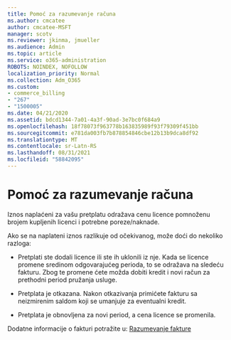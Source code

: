 ```yaml
---
title: Pomoć za razumevanje računa
ms.author: cmcatee
author: cmcatee-MSFT
manager: scotv
ms.reviewer: jkinma, jmueller
ms.audience: Admin
ms.topic: article
ms.service: o365-administration
ROBOTS: NOINDEX, NOFOLLOW
localization_priority: Normal
ms.collection: Adm_O365
ms.custom:
- commerce_billing
- "267"
- "1500005"
ms.date: 04/21/2020
ms.assetid: bdcd1344-7a01-4a3f-90ad-3e7bc0f684a9
ms.openlocfilehash: 18f78073f963778b163835989f93f79309f451bb
ms.sourcegitcommit: e781da003fb7b878854846cbe12b13b9dca8df92
ms.translationtype: MT
ms.contentlocale: sr-Latn-RS
ms.lasthandoff: 08/31/2021
ms.locfileid: "58842095"
---
```

# <a name="help-understanding-your-bill"></a>Pomoć za razumevanje računa

Iznos naplaćeni za vašu pretplatu odražava cenu licence pomnoženu brojem kupljenih licenci i potrebne poreze/naknade.
  
Ako se na naplateni iznos razlikuje od očekivanog, može doći do nekoliko razloga:
  
- Pretplati ste dodali licence ili ste ih uklonili iz nje. Kada se licence promene sredinom odgovarajućeg perioda, to se odražava na sledeću fakturu. Zbog te promene ćete možda dobiti kredit i novi račun za prethodni period pružanja usluge.

- Pretplata je otkazana. Nakon otkazivanja primićete fakturu sa neizmirenim saldom koji se umanjuje za eventualni kredit.

- Pretplata je obnovljena za novi period, a cena licence se promenila.

Dodatne informacije o fakturi potražite u: [Razumevanje fakture](https://docs.microsoft.com/microsoft-365/commerce/billing-and-payments/understand-your-invoice2)